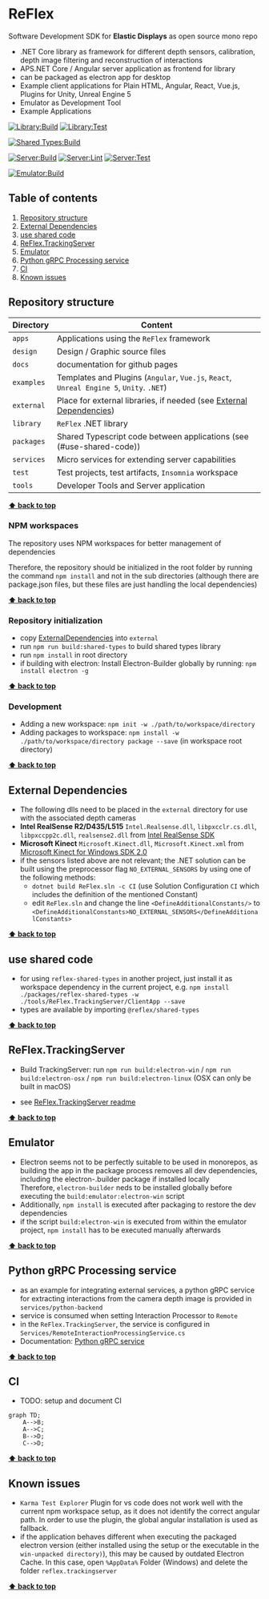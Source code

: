 # ReFlex

Software Development SDK for __Elastic Displays__ as open source mono repo

* .NET Core library as framework for different depth sensors, calibration, depth image filtering and reconstruction of interactions
* APS.NET Core / Angular server application as frontend for library
* can be packaged as electron app for desktop
* Example client applications for Plain HTML, Angular, React, Vue.js, Plugins for Unity, Unreal Engine 5
* Emulator as Development Tool
* Example Applications

[![Library:Build](https://github.com/visualengineers/reflex/actions/workflows/library-build.yml/badge.svg#build-status)](https://github.com/visualengineers/reflex/actions/workflows/library-build.yml)
[![Library:Test](https://github.com/visualengineers/reflex/actions/workflows/library-test.yml/badge.svg#build-status)](https://github.com/visualengineers/reflex/actions/workflows/library-test.yml)

[![Shared Types:Build](https://github.com/visualengineers/reflex/actions/workflows/shared-build.yml/badge.svg#build-status)](https://github.com/visualengineers/reflex/actions/workflows/shared-build.yml)

[![Server:Build](https://github.com/visualengineers/reflex/actions/workflows/server-build.yml/badge.svg#build-status)](https://github.com/visualengineers/reflex/actions/workflows/server-build.yml)
[![Server:Lint](https://github.com/visualengineers/reflex/actions/workflows/server-lint.yml/badge.svg#build-status)](https://github.com/visualengineers/reflex/actions/workflows/server-lint.yml)
[![Server:Test](https://github.com/visualengineers/reflex/actions/workflows/server-test.yml/badge.svg#build-status)](https://github.com/visualengineers/reflex/actions/workflows/server-test.yml)

[![Emulator:Build](https://github.com/visualengineers/reflex/actions/workflows/emulator-build.yml/badge.svg#build-status)](https://github.com/visualengineers/reflex/actions/workflows/emulator-build.yml)

<!-- omit in toc -->
## Table of contents

1. [Repository structure](#repository-structure)
2. [External Dependencies](#external-dependencies)
3. [use shared code](#use-shared-code)
4. [ReFlex.TrackingServer](#reflextrackingserver)
5. [Emulator](#emulator)
6. [Python gRPC Processing service](#python-grpc-processing-service)
7. [CI](#ci)
8. [Known issues](#known-issues)

## Repository structure

| Directory  | Content                                                                                       |
| ---------- | --------------------------------------------------------------------------------------------- |
| `apps`     | Applications using the `ReFlex` framework                                                     |
| `design`   | Design / Graphic source files                                                                 |
| `docs`   | documentation for github pages                                                                 |
| `examples` | Templates and Plugins (`Angular`, `Vue.js`, `React`, `Unreal Engine 5`, `Unity`. `.NET`)      |
| `external` | Place for external libraries, if needed (see [External Dependencies](#external-dependencies)) |
| `library`  | `ReFlex` .NET library                                                                         |
| `packages` | Shared Typescript code between applications (see (#use-shared-code))                          |
| `services` | Micro services for extending server capabilities                                              |
| `test`     | Test projects, test artifacts, `Insomnia` workspace                                           |
| `tools`    | Developer Tools and Server application                                                        |

__[⬆ back to top](#table-of-contents)__

### NPM workspaces

The repository uses NPM workspaces for better management of dependencies

Therefore, the repository should be initialized in the root folder by running the command `npm install` and not in the sub directories (although there are package.json files, but these files are just handling the local dependencies)

__[⬆ back to top](#table-of-contents)__

### Repository initialization

* copy [ExternalDependencies](#external-dependencies) into `external`
* run `npm run build:shared-types` to build shared types library
* run `npm install` in root directory
* if building with electron: Install Electron-Builder globally by running: `npm install electron -g`

__[⬆ back to top](#table-of-contents)__

### Development

* Adding a new workspace: `npm init -w ./path/to/workspace/directory`
* Adding packages to workspace: `npm install -w ./path/to/workspace/directory package --save` (in workspace root directory)

__[⬆ back to top](#table-of-contents)__

## External Dependencies

* The following dlls need to be placed in the `external` directory for use with the associated depth cameras
* __Intel RealSense R2/D435/L515__ `Intel.Realsense.dll`, `libpxcclr.cs.dll`, `libpxccpp2c.dll`, `realsense2.dll` from [Intel RealSense SDK](https://github.com/IntelRealSense/librealsense/releases)
* __Microsoft Kinect__ `Microsoft.Kinect.dll`, `Microsoft.Kinect.xml` from [Microsoft Kinect for Windows SDK 2.0](https://www.microsoft.com/en-us/download/details.aspx?id=44561)
* if the sensors listed above are not relevant; the .NET solution can be built using the preprocessor flag `NO_EXTERNAL_SENSORS` by using one of the following methods:
  * `dotnet build ReFlex.sln -c CI` (use Solution Configuration `CI` which includes the definition of the mentioned Constant)
  * edit `ReFlex.sln` and change the line `<DefineAdditionalConstants/>` to `<DefineAdditionalConstants>NO_EXTERNAL_SENSORS</DefineAdditionalConstants>`

__[⬆ back to top](#table-of-contents)__

## use shared code

* for using `reflex-shared-types` in another project, just install it as workspace dependency in the current project, e.g. `npm install ./packages/reflex-shared-types -w ./tools/ReFlex.TrackingServer/ClientApp --save`
* types are available by importing `@reflex/shared-types`

__[⬆ back to top](#table-of-contents)__

## ReFlex.TrackingServer

* Build TrackingServer: run `npm run build:electron-win` / `npm run build:electron-osx` / `npm run build:electron-linux` (OSX can only be built in macOS)
  
* see [ReFlex.TrackingServer readme](tools/ReFlex.TrackingServer/readme.md)

__[⬆ back to top](#table-of-contents)__

## Emulator

* Electron seems not to be perfectly suitable to be used in monorepos, as building the app in the package process removes all dev dependencies, including the electron-.builder package if installed locally  
  Therefore, `electron-builder` neds to be installed globally before executing the `build:emulator:electron-win` script
* Additionally, `npm install` is executed after packaging to restore the dev dependencies
* if the script `build:electron-win` is executed from within the emulator project, `npm install` has to be executed manually afterwards

__[⬆ back to top](#table-of-contents)__

## Python gRPC Processing service

* as an example for integrating external services, a python gRPC service for extracting interactions from the camera depth image is provided in `services/python-backend`
* service is consumed when setting Interaction Processor to `Remote`
* in the `ReFlex.TrackingServer`, the service is configured in `Services/RemoteInteractionProcessingService.cs`
* Documentation: [Python gRPC service](services/python-backend/README.md)

__[⬆ back to top](#table-of-contents)__

## CI

* TODO: setup and document CI

```mermaid
graph TD;
    A-->B;
    A-->C;
    B-->D;
    C-->D;
```

__[⬆ back to top](#table-of-contents)__

## Known issues

* `Karma Test Explorer` Plugin for vs code does not work well with the current npm workspace setup, as it does not identify the correct angular path. In order to use the plugin, the global angular installation is used as fallback.
* if the application behaves different when executing the packaged electron version (either installed using the setup or the executable in the `win-unpacked directory)`), this may be caused by outdated Electron Cache. In this case, open `%AppData%` Folder (Windows) and delete the folder `reflex.trackingserver`

__[⬆ back to top](#table-of-contents)__
